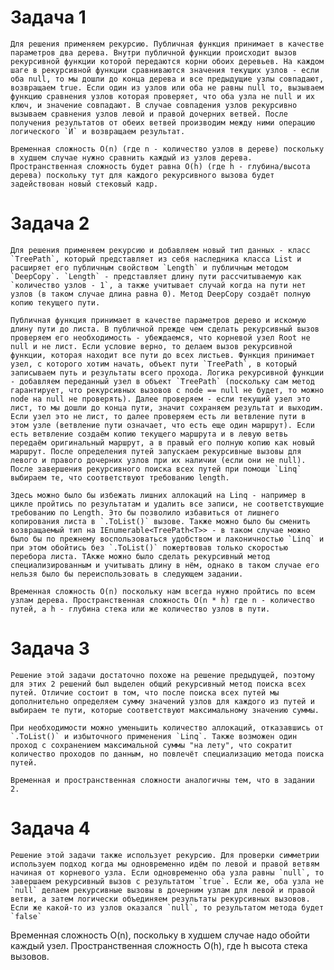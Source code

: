 ﻿# Задача 1
    Для решения применяем рекурсию. Публичная функция принимает в качестве параметров два дерева. Внутри публичной функции происходит вызов рекурсивной функции которой передаются корни обоих деревьев. На каждом шаге в рекурсивной функции сравниваются значения текущих узлов - если оба null, то мы дошли до конца дерева и все предыдущие узлы совпадают, возвращаем true. Если один из узлов или оба не равны null то, вызываем функцию сравнения узлов которая проверяет, что оба узла не null и их ключ, и значение совпадают. В случае совпадения узлов рекурсивно вызываем сравнения узлов левой и правой дочерних ветвей. После получения результатов от обеих ветвей производим между ними операцию логического `И` и возвращаем результат. 

    Временная сложность O(n) (где n - количество узлов в дереве) поскольку в худшем случае нужно сравнить каждый из узлов дерева. Пространственная сложность будет равна O(h) (где h - глубина/высота дерева) поскольку тут для каждого рекурсивного вызова будет задействован новый стековый кадр.


# Задача 2
    Для решения применяем рекурсию и добавляем новый тип данных - класс `TreePath`, который представляет из себя наследника класса List и расширяет его публичным свойством `Length` и публичным методом `DeepCopy`. `Length` - представляет длину пути рассчитываемую как `количество узлов - 1`, а также учитывает случай когда на пути нет узлов (в таком случае длина равна 0). Метод DeepCopy создаёт полную копию текущего пути.

    Публичная функция принимает в качестве параметров дерево и искомую длину пути до листа. В публичной прежде чем сделать рекурсивный вызов проверяем его необходимость - убеждаемся, что корневой узел Root не null и не лист. Если условие верно, то делаем вызов рекурсивной функции, которая находит все пути до всех листьев. Функция принимает узел, с которого хотим начать, объект пути `TreePath`, в который записываем путь и результаты всего прохода. Логика рекурсивной функции - добавляем переданный узел в объект `TreePath` (поскольку сам метод гарантирует, что рекурсивных вызовов с node == null не будет, то можно node на null не проверять). Далее проверяем - если текущий узел это лист, то мы дошли до конца пути, значит сохраняем результат и выходим. Если узел это не лист, то далее проверяем есть ли ветвление пути в этом узле (ветвление пути означает, что есть еще один маршрут). Если есть ветвление создаём копию текущего маршрута и в левую ветвь передаём оригинальный маршрут, а в правый его полную копию как новый маршрут. После определения путей запускаем рекурсивные вызовы для левого и правого дочерних узлов при их наличии (если они не null). После завершения рекурсивного поиска всех путей при помощи `Linq` выбираем те, что соответствуют требованию length. 

    Здесь можно было бы избежать лишних аллокаций на Linq - например в цикле пройтись по результатам и удалить все записи, не соответствующие требованию по Length. Это бы позволило избавиться от лишнего копирования листа в `.ToList()` вызове. Также можно было бы сменить возвращаемый тип на IEnumerable<TreePath<T>> - в таком случае можно было бы по прежнему воспользоваться удобством и лаконичностью `Linq` и при этом обойтись без `.ToList()` пожертвовав только скоростью перебора листа. ТАкже можно было сделать рекурсивный метод специализированным и учитывать длину в нём, однако в таком случае его нельзя было бы переиспользовать в следующем задании.

    Временная сложность O(n) поскольку нам всегда нужно пройтись по всем узлам дерева. Пространственная сложность O(n * h) где n - количество путей, а h - глубина стека или же количество узлов в пути. 


# Задача 3
    Решение этой задачи достаточно похоже на решение предыдущей, поэтому для этих 2 решений был выделен общий рекурсивный метод поиска всех путей. Отличие состоит в том, что после поиска всех путей мы дополнительно определяем сумму значений узлов для каждого из путей и выбираем те пути, которые соответствуют максимальному значению суммы. 

    При необходимости можно уменьшить количество аллокаций, отказавшись от `.ToList()` и избыточного применения `Linq`. Также возможен один проход с сохранением максимальной суммы "на лету", что сократит количество проходов по данным, но повлечёт специализацию метода поиска путей.

    Временная и пространственная сложности аналогичны тем, что в задании 2.


# Задача 4
    Решение этой задачи также использует рекурсию. Для проверки симметрии используем подход когда мы одновременно идём по левой и правой ветвям начиная от корневого узла. Если одновременно оба узла равны `null`, то завершаем рекурсивный вызов c результатом `true`. Если же, оба узла не `null` делаем рекурсивные вызовы в дочерним узлам для левой и правой ветви, а затем логически объединяем результаты рекурсивных вызовов. Если же какой-то из узлов оказался `null`, то результатом метода будет `false`
   
   Временная сложность O(n), поскольку в худшем случае надо обойти каждый узел. Пространственная сложность O(h), где h высота стека вызовов.    
